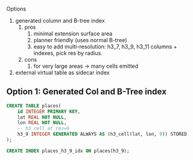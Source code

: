 
Options
1. generated column and B-tree index
   1. pros
      1. minimal extension surface area
      2. planner friendly (uses normal B-tree)
      3. easy to add multi-resolution: h3_7, h3_9, h3_11 columns + indexes, pick res by radius.
   2. cons
      1. for very large areas -> many cells emitted
2. external virtual table as sidecar index

## Option 1: Generated Col and B-Tree index

```sql
CREATE TABLE places(
    id INTEGER PRIMARY KEY,
    lat REAL NOT NULL,
    lon REAL NOT NULL,
    -- h3 cell at res=9
    h3_9 INTEGER GENERATED ALWAYS AS (h3_cell(lat, lon, 9)) STORED
);

CREATE INDEX places_h3_9_idx ON places(h3_9);
```